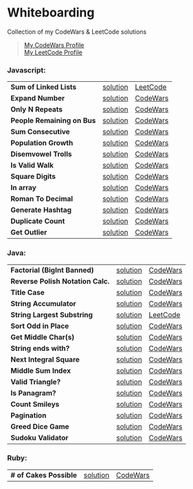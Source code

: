 # Whiteboarding

Collection of my CodeWars & LeetCode solutions
> [My CodeWars Profile](https://www.codewars.com/users/sPesce) <br/>
> [My LeetCode Profile](https://leetcode.com/stevepesce879/)

### Javascript:
<table>

  <tr>
    <td><strong>Sum of Linked Lists</strong></td>
    <td>
      <a href="https://github.com/sPesce/Whiteboarding/blob/master/Javascript/sumLinkedLIsts.js">
        solution
      </a>
    </td>
    <td>
      <a href="https://leetcode.com/problems/add-two-numbers/">
        LeetCode
      </a>
    </td>
  </tr>

  <tr>
    <td><strong>Expand Number</strong></td>
    <td>
      <a href="https://github.com/sPesce/Code_Wars_Katas/tree/master/Javascript/expandedNumberForm.js">
        solution
      </a>
    </td>
    <td>
      <a href="https://www.codewars.com/kata/5842df8ccbd22792a4000245/train/javascript">
        CodeWars
      </a>
    </td>
  </tr>

  <tr>
    <td><strong>Only N Repeats</strong></td>
    <td>
      <a href="https://github.com/sPesce/Code_Wars_Katas/tree/master/Javascript/onlyNRepeats.js">
        solution
      </a>
    </td>
    <td>
      <a href="https://www.codewars.com/kata/554ca54ffa7d91b236000023/train/javascript">
        CodeWars
      </a>
    </td>
  </tr>
  
  <tr>
    <td><strong>People Remaining on Bus</strong></td>
    <td>
      <a href="https://github.com/sPesce/Code_Wars_Katas/tree/master/Javascript/peopleOnBus.js">
        solution
      </a>
    </td>
    <td>
      <a href="https://www.codewars.com/kata/5648b12ce68d9daa6b000099/train/javascript">
        CodeWars
      </a>
    </td>
  </tr>

  <tr>
    <td><strong>Sum Consecutive</strong></td>
    <td>
      <a href="https://github.com/sPesce/Code_Wars_Katas/tree/master/Javascript/Beginner%20Series%20%233%20Sum%20of%20Numbers/solution.js">
        solution
      </a>
    </td>
    <td>
      <a href="https://www.codewars.com/kata/55f2b110f61eb01779000053/train/javascript">
        CodeWars
      </a>
    </td>
  </tr>

  <tr>
    <td><strong>Population Growth</strong></td>
    <td>
      <a href="https://github.com/sPesce/Code_Wars_Katas/tree/master/Javascript/%20Growth%20of%20a%20Population/solution.js">
        solution
      </a>
    </td>
    <td>
      <a href="https://www.codewars.com/kata/563b662a59afc2b5120000c6/train/javascript">
        CodeWars
      </a>
    </td>
  </tr>

  <tr>
    <td><strong>Disemvowel Trolls</strong></td>
    <td>
      <a href="https://github.com/sPesce/Code_Wars_Katas/tree/master/Javascript/Disemvowel%20Trolls/solution.js">
        solution
      </a>
    </td>
    <td>
      <a href="https://www.codewars.com/kata/52fba66badcd10859f00097e/train/javascript">
        CodeWars
      </a>
    </td>
  </tr>

  <tr>
    <td><strong>Is Valid Walk</strong></td>
    <td>
      <a href="https://github.com/sPesce/Code_Wars_Katas/tree/master/Javascript/Is%20Valid%20Walk/solution.js">
        solution
      </a>
    </td>
    <td>
      <a href="https://www.codewars.com/kata/54da539698b8a2ad76000228/train/javascript">
        CodeWars
      </a>
    </td>
  </tr>

<tr>
  <td><strong>Square Digits</strong></td>
  <td>
    <a href="https://github.com/sPesce/Code_Wars_Katas/blob/master/Javascript/squareDigits.js">
      solution
    </a>
  </td>
  <td>
    <a href="https://www.codewars.com/kata/546e2562b03326a88e000020/train/javascript">
      CodeWars
    </a>
  </td>
</tr>

<tr>
  <td><strong>In array</strong></td>
  <td>
    <a href="https://github.com/sPesce/Code_Wars_Katas/blob/master/Javascript/sortSubstrings.js">
      solution
    </a>
  </td>
  <td>
    <a href="https://www.codewars.com/kata/550554fd08b86f84fe000a58/solutions/javascript">
      CodeWars
    </a>
  </td>
</tr>

<tr>
  <td><strong>Roman To Decimal</strong></td>
  <td>
    <a href="https://github.com/sPesce/Code_Wars_Katas/blob/master/Javascript/romanToDec.js">
      solution
    </a>
  </td>
  <td>
    <a href="https://www.codewars.com/kata/51b6249c4612257ac0000005/train/javascript">
      CodeWars
    </a>
  </td>
</tr>

<tr>
  <td><strong>Generate Hashtag</strong></td>
  <td>
    <a href="https://github.com/sPesce/Code_Wars_Katas/blob/master/Javascript/hashtagger.js">
      solution
    </a>
  </td>
  <td>
    <a href="https://www.codewars.com/kata/52449b062fb80683ec000024/train/javascript">
      CodeWars
    </a>
  </td>
</tr>

<tr>
  <td><strong>Duplicate Count</strong></td>
  <td>
    <a href="https://github.com/sPesce/Code_Wars_Katas/blob/master/Javascript/duplicateCount.js">
      solution
    </a>
  </td>
  <td>
    <a href="https://www.codewars.com/kata/54bf1c2cd5b56cc47f0007a1/train/javascript">
      CodeWars
    </a>
  </td>
</tr>

<tr>
  <td><strong>Get Outlier</strong></td>
  <td>
    <a href="https://github.com/sPesce/Code_Wars_Katas/blob/master/Javascript/outlier.js">
      solution
    </a>
  </td>
  <td>
    <a href="https://www.codewars.com/kata/5526fc09a1bbd946250002dc/train/javascript">
      CodeWars
    </a>
  </td>
</tr>

</table>

### Java:
<table>
  
  <tr>
    <td><strong>Factorial (BigInt Banned)</strong></td>
    <td>
      <a href="https://github.com/sPesce/Code_Wars_Katas/blob/master/Java/Solutions/src/FactorialCalc.java">
        solution
      </a>
    </td>
    <td>
      <a href="https://www.codewars.com/kata/557f6437bf8dcdd135000010/train/java">
        CodeWars
      </a>
    </td>
  </tr>
  
  <tr>
    <td><strong>Reverse Polish Notation Calc.</strong></td>
    <td>
      <a href="https://github.com/sPesce/Code_Wars_Katas/blob/master/Java/Solutions/src/RPN.java">
        solution
      </a>
    </td>
    <td>
      <a href="https://www.codewars.com/kata/52f78966747862fc9a0009ae/train/java">
        CodeWars
      </a>
    </td>
  </tr>

  <tr>
    <td><strong>Title Case</strong></td>
    <td>
      <a href="https://github.com/sPesce/Code_Wars_Katas/blob/master/Java/Solutions/src/JadenCase.java">
        solution
      </a>
    </td>
    <td>
      <a href="https://www.codewars.com/kata/5390bac347d09b7da40006f6/train/java">
        CodeWars
      </a>
    </td>
  </tr>

  <tr>
    <td><strong>String Accumulator</strong></td>
    <td>
      <a href="https://github.com/sPesce/Code_Wars_Katas/tree/master/Java/Solutions/src/Accumul.java">
        solution
      </a>
    </td>
    <td>
      <a href="https://www.codewars.com/kata/5667e8f4e3f572a8f2000039/train/java">
        CodeWars
      </a>
    </td>
  </tr>

  <tr>
    <td><strong>String Largest Substring</strong></td>
    <td>
      <a href="https://github.com/sPesce/Code_Wars_Katas/tree/master/Java/Solutions/src/Strings.java">
        solution
      </a>
    </td>
    <td>
      <a href="https://leetcode.com/problems/longest-substring-without-repeating-characters/">
        LeetCode
      </a>
    </td>
  </tr>

  <tr>
    <td><strong>Sort Odd in Place</strong></td>
    <td>
      <a href="https://github.com/sPesce/Code_Wars_Katas/tree/master/Java/Solutions/src/SortOdd.java">
        solution
      </a>
    </td>
    <td>
      <a href="https://www.codewars.com/kata/578aa45ee9fd15ff4600090d">
        CodeWars
      </a>
    </td>
  </tr>
  
  <tr>
    <td><strong>Get Middle Char(s)</strong></td>
    <td>
      <a href="https://github.com/sPesce/Code_Wars_Katas/tree/master/Java/Solutions/src/MiddleChar.java">
        solution
      </a>
    </td>
    <td>
      <a href="https://www.codewars.com/kata/56747fd5cb988479af000028/train/java">
        CodeWars
      </a>
    </td>
  </tr>
  
  <tr>
    <td><strong>String ends with?</strong></td>
    <td>
      <a href="https://github.com/sPesce/Code_Wars_Katas/tree/master/Java/Solutions/src/StringEndsWith.java">
        solution
      </a>
    </td>
    <td>
      <a href="https://www.codewars.com/kata/51f2d1cafc9c0f745c00037d/train/java">
        CodeWars
      </a>
    </td>
  </tr>
  
  <tr>
    <td><strong>Next Integral Square</strong></td>
    <td>
      <a href="https://github.com/sPesce/Code_Wars_Katas/tree/master/Java/Solutions/src/NextSquare.java">
        solution
      </a>
    </td>
    <td>
      <a href="https://www.codewars.com/kata/56269eb78ad2e4ced1000013/train/java">
        CodeWars
      </a>
    </td>
  </tr>
  
  <tr>
    <td><strong>Middle Sum Index</strong></td>
    <td>
      <a href="https://github.com/sPesce/Code_Wars_Katas/blob/master/Java/Solutions/src/MiddleIndex.java">
        solution
      </a>
    </td>
    <td>
      <a href="https://www.codewars.com/kata/5679aa472b8f57fb8c000047/train/java">
        CodeWars
      </a>
    </td>
  </tr>

<tr>
  <td><strong>Valid Triangle?</strong></td>
  <td>
    <a href="https://github.com/sPesce/Code_Wars_Katas/blob/master/Java/Solutions/src/TriangleTester.java">
      solution
    </a>
  </td>
  <td>
    <a href="https://www.codewars.com/kata/56606694ec01347ce800001b/train/java">
      CodeWars
    </a>
  </td>
</tr>
<tr>
  <td><strong>Is Panagram?</strong></td>
  <td>
    <a href="https://github.com/sPesce/Code_Wars_Katas/blob/master/Java/Solutions/src/PangramChecker.java">
      solution
    </a>
  </td>
  <td>
    <a href="https://www.codewars.com/kata/545cedaa9943f7fe7b000048/train/java">
      CodeWars
    </a>
  </td>
</tr>

<tr>
  <td><strong>Count Smileys</strong></td>
  <td>
    <a href="https://github.com/sPesce/Code_Wars_Katas/blob/master/Java/Solutions/src/SmileFaces.java">
      solution
    </a>
  </td>
  <td>
    <a href="https://www.codewars.com/kata/583203e6eb35d7980400002a/train/java">
      CodeWars
    </a>
  </td>
</tr>

<tr>
  <td><strong>Pagination</strong></td>
  <td>
    <a href="https://github.com/sPesce/Code_Wars_Katas/blob/master/Java/Solutions/src/PaginationHelper.java">
      solution
    </a>
  </td>
  <td>
    <a href="https://www.codewars.com/kata/515bb423de843ea99400000a/train/java">
      CodeWars
    </a>
  </td>
</tr>

<tr>
  <td><strong>Greed Dice Game</strong></td>
  <td>
    <a href="https://github.com/sPesce/Code_Wars_Katas/blob/master/Java/Solutions/src/Greed.java">
      solution
    </a>
  </td>
  <td>
    <a href="https://www.codewars.com/kata/5270d0d18625160ada0000e4/train/java">
      CodeWars
    </a>
  </td>
</tr>

<tr>
  <td><strong>Sudoku Validator</strong></td>
  <td>
    <a href="https://github.com/sPesce/Code_Wars_Katas/blob/master/Java/Solutions/src/SudokuValidator.java">
      solution
    </a>
  </td>
  <td>
    <a href="https://www.codewars.com/kata/529bf0e9bdf7657179000008/train/java">
      CodeWars
    </a>
  </td>
</tr>
    
</table>

### Ruby:
<table>

  <tr>
    <td><strong># of Cakes Possible</strong></td>
    <td>
      <a href="https://github.com/sPesce/Whiteboarding/blob/master/Ruby/cake.rb">
        solution
      </a>
    </td>
    <td>
      <a href="https://www.codewars.com/kata/525c65e51bf619685c000059/train/ruby">
        CodeWars
      </a>
    </td>
  </tr>

</table>
